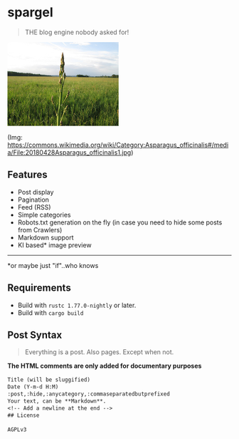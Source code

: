 # spargel

> THE blog engine nobody asked for!

![logo.jpg](logo.jpg)

(Img: https://commons.wikimedia.org/wiki/Category:Asparagus_officinalis#/media/File:20180428Asparagus_officinalis1.jpg)

## Features

- Post display
- Pagination
- Feed (RSS)
- Simple categories
- Robots.txt generation on the fly (in case you need to hide some posts from Crawlers)
- Markdown support
- KI based* image preview




---
*or maybe just "if"..who knows

## Requirements

- Build with `rustc 1.77.0-nightly` or later.
- Build with `cargo build`

## Post Syntax

> Everything is a post. Also pages. Except when not.


**The HTML comments are only added for documentary purposes**

```
Title (will be sluggified)
Date (Y-m-d H:M)
:post,:hide,:anycategory,:commaseparatedbutprefixed
Your text, can be **Markdown**.
<!-- Add a newline at the end -->
## License

AGPLv3